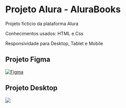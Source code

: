 <h1>Projeto Alura - AluraBooks</h1>
<p>Projeto ficticio da plataforma Alura</p>
<p>Conhecimentos usados: HTML e Css</p>
<p>Responsividade para Desktop, Tablet e Mobile</p>

<H2>Projeto Figma</H2>

[![Figma](https://img.icons8.com/color/22/000000/figma.png)](https://www.figma.com/community/file/1410343907710342267)

<h2>Projeto Desktop</h2>
<img src="[https://github.com/danielcoosta1/desafio-responsividade/blob/main/assets/img/desktop.PNG?raw=true](https://github.com/danielcoosta1/AluraBooks/blob/main/img/desktop.PNG?raw=true)">
